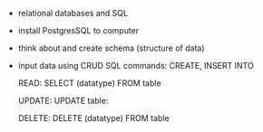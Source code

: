 - relational databases and SQL
- install PostgresSQL to computer
- think about and create schema (structure of data)
- input data using CRUD SQL commands: 
    CREATE, 
            INSERT INTO 

    READ: 
        SELECT (datatype) FROM table
    
    UPDATE: 
        UPDATE table: 

    DELETE: 
        DELETE (datatype) FROM table